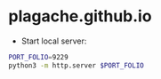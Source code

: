 # plagache.github.io

- Start local server:
```bash
PORT_FOLIO=9229
python3 -m http.server $PORT_FOLIO
```
